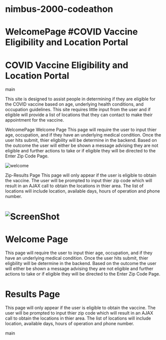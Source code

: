 # nimbus-2000-codeathon

WelcomePage
#COVID Vaccine Eligibility and Location Portal
=======
# COVID Vaccine Eligibility and Location Portal
main

This site is designed to assist people in determining if they are eligible for the COVID vaccine based on age, underlying health conditions, and occupation guidelines. 
This site requires little input from the user and if eligible will provide a list of locations that they can contact to make their appointment 
for the vaccine.

WelcomePage
Welcome Page
This page will require the user to input thier age, occupation, and if they have an underlying medical condition.  Once the user hits submit, thier eligbility will be determine in the backend. Based on the outcome the user will either be shown a message advising they are not eligible and further actions to take or if eligible they will be directed to the Enter Zip Code Page.

![welcome](/images/welcomePage.JPG?raw=true " Welcome Page Screen-shot")

Zip-Results Page
This page will only appear if the user is eligible to obtain the vaccine.  The user will be prompted to input thier zip code which will result in an AJAX call to obtain the locations in thier area.  The list of locations will include location, available days, hours of operation and phone number.

![ScreenShot](/images/zip-results-page.JPG?raw=true " zip-results-page Screen-Shot")
=======
# Welcome Page

This page will require the user to input thier age, occupation, and if they have an underlying medical condition.  Once the user hits submit, thier eligbility will be determine in the backend. Based on the outcome the user will either be shown a message advising they are not eligible and further actions to take or if eligible they will be directed to the Enter Zip Code Page.



# Results Page

This page will only appear if the user is eligible to obtain the vaccine.  The user will be prompted to input thier zip code which will result in an AJAX call to obtain the locations in thier area.  The list of locations will include location, available days, hours of operation and phone number.

main
